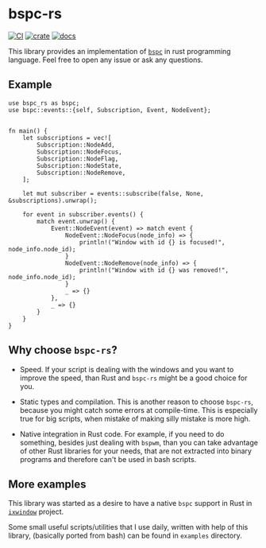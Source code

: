 # bspc-rs

[![CI](https://github.com/andreykaere/bspc-rs/workflows/CI/badge.svg)](https://github.com/andreykaere/bspc-rs/actions)
[![crate](https://img.shields.io/crates/v/bspc-rs.svg)](https://crates.io/crates/bspc-rs)
[![docs](https://docs.rs/bspc-rs/badge.svg)](https://docs.rs/bspc-rs)

This library provides an implementation of
[`bspc`](https://github.com/baskerville/bspwm) in rust programming language.
Feel free to open any issue or ask any questions.



## Example

```rust, no_run
use bspc_rs as bspc;
use bspc::events::{self, Subscription, Event, NodeEvent};


fn main() {
    let subscriptions = vec![
        Subscription::NodeAdd,
        Subscription::NodeFocus,
        Subscription::NodeFlag,
        Subscription::NodeState,
        Subscription::NodeRemove,
    ];

    let mut subscriber = events::subscribe(false, None, &subscriptions).unwrap();

    for event in subscriber.events() {
        match event.unwrap() {
            Event::NodeEvent(event) => match event {
                NodeEvent::NodeFocus(node_info) => {
                    println!("Window with id {} is focused!", node_info.node_id);
                }
                NodeEvent::NodeRemove(node_info) => {
                    println!("Window with id {} was removed!", node_info.node_id);
                }
                _ => {}
            },
            _ => {}
        }
    }
}
```

## Why choose `bspc-rs`?

- Speed. If your script is dealing with the windows and you want to improve
  the speed, than Rust and `bspc-rs` might be a good choice for you. 

- Static types and compilation. This is another reason to choose `bspc-rs`, 
  because you might catch some errors at compile-time. This is especially true
  for big scripts, when mistake of making silly mistake is more high.

- Native integration in Rust code. For example, if you need to do something,
  besides just dealing with `bspwm`, than you can take advantage of other Rust
  libraries for your needs, that are not extracted into binary programs and
  therefore can't be used in bash scripts.


## More examples

This library was started as a desire to have a native `bspc` support in Rust
in [`ixwindow`](https://github.com/andreykaere/ixwindow) project. 

Some small useful scripts/utilities that I use daily, written with help of
this library, (basically ported from bash) can be found in `examples` directory.

